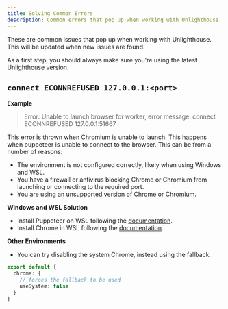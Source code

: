 ```yaml
---
title: Solving Common Errors
description: Common errors that pop up when working with Unlighthouse.
---
```


These are common issues that pop up when working with Unlighthouse. This will be updated when new issues are found.

As a first step, you should always make sure you're using the latest Unlighthouse version.

## `connect ECONNREFUSED 127.0.0.1:<port>`

**Example**

> Error: Unable to launch browser for worker, error message: connect ECONNREFUSED 127.0.0.1:51667

This error is thrown when Chromium is unable to launch. This happens when puppeteer is unable to connect to the browser.
This can be from a number of reasons:
- The environment is not configured correctly, likely when using Windows and WSL.
- You have a firewall or antivirus blocking Chrome or Chromium from launching or connecting to the required port.
- You are using an unsupported version of Chrome or Chromium.

**Windows and WSL Solution**

- Install Puppeteer on WSL following the [documentation](https://pptr.dev/troubleshooting#running-puppeteer-on-wsl-windows-subsystem-for-linux). 
- Install Chrome in WSL following the [documentation](https://learn.microsoft.com/en-us/windows/wsl/tutorials/gui-apps#install-google-chrome-for-linux).

**Other Environments**

- You can try disabling the system Chrome, instead using the fallback.

```ts
export default {
  chrome: {
    // forces the fallback to be used
    useSystem: false
  }
}
```

